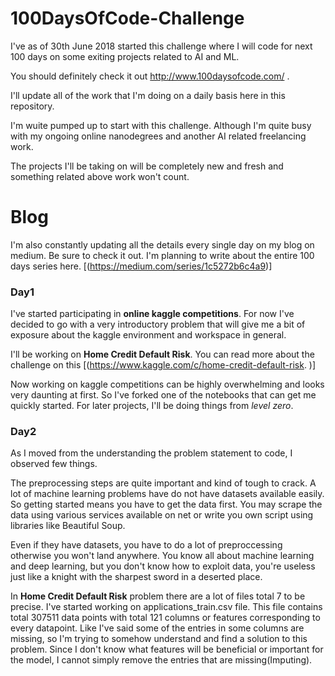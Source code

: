 # 100DaysOfCode-Challenge
I've as of 30th June 2018 started this challenge where I will code for next 100 days on some exiting projects related to AI and ML.

You should definitely check it out http://www.100daysofcode.com/ .

I'll update all of the work that I'm doing on a daily basis here in this repository. 

I'm wuite pumped up to start with this challenge. Although I'm quite busy with my ongoing online nanodegrees and another AI related freelancing work. 

The projects I'll be taking on will be completely new and fresh and something related above work won't count.

# Blog 
I'm also constantly updating all the details every single day on my blog on medium. Be sure to check it out. I'm planning to write about the entire 100 days series here. [(https://medium.com/series/1c5272b6c4a9)]

### Day1
I've started participating in **online kaggle competitions**. For now I've decided to go with a very introductory problem that will give me a bit of exposure about the kaggle environment and workspace in general.  

I'll be working on **Home Credit Default Risk**. You can read more about the challenge on this [(https://www.kaggle.com/c/home-credit-default-risk. )]

Now working on kaggle competitions can be highly overwhelming and looks very daunting at first. So I've forked one of the notebooks that can get me quickly started. For later projects, I'll be doing things from *level zero*. 

### Day2 
As I moved from the understanding the problem statement to code, I observed few things. 

The preprocessing steps are quite important and kind of tough to crack. A lot of machine learning problems have do not have datasets available easily. So getting started means you have to get the data first. You may scrape the data using various services available on net or write you own script using libraries like Beautiful Soup. 

Even if they have datasets, you have to do a lot of preproccessing otherwise you won't land anywhere. You know all about machine learning and deep learning, but you don't know how to exploit data, you're useless just like a knight with the sharpest sword in a deserted place. 

In ******Home Credit Default Risk****** problem there are a lot of files total 7 to be precise. I've started working on applications_train.csv file. This file contains total 307511 data points with total 121 columns or features corresponding to every datapoint. Like I've said some of the entries in some columns are missing, so I'm trying to somehow understand and find a solution to this problem. Since I don't know what features will be beneficial or important for the model, I cannot simply remove the entries that are missing(Imputing). 
